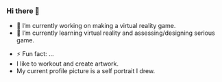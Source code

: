 ### Hi there 👋

<!--
**VeasnaLing/VeasnaLing** is a ✨ _special_ ✨ repository because its `README.md` (this file) appears on your GitHub profile.

Here are some ideas to get you started:
-->

- 🔭 I’m currently working on making a virtual reality game.
- 🌱 I’m currently learning virtual reality and assessing/designing serious game.

<!--
- 👯 I’m looking to collaborate on ...
- 🤔 I’m looking for help with ...
- 💬 Ask me about ...
- 📫 How to reach me: ...
- 😄 Pronouns: ...
-->
- ⚡ Fun fact: ...
- I like to workout and create artwork.
- My current profile picture is a self portrait I drew.


